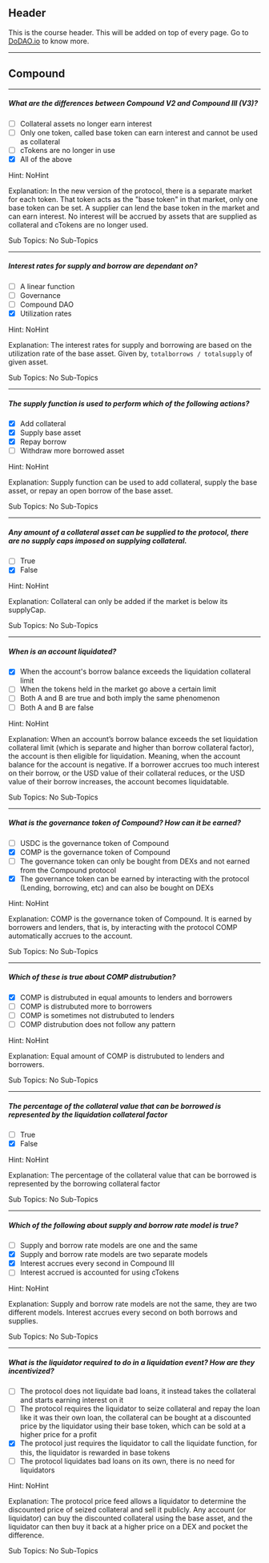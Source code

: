 ## Header
This is the course header. This will be added on top of every page. Go to [DoDAO.io](https://www.dodao.io) to know more.

 ---
 
 ## Compound
 
 
---

##### What are the differences between Compound V2 and Compound III (V3)?  

- [ ]  Collateral assets no longer earn interest
- [ ]  Only one token, called base token can earn interest and cannot be used as collateral
- [ ]  cTokens are no longer in use
- [x]  All of the above
  
Hint: NoHint
         
Explanation: In the new version of the protocol, there is a separate market for each token. That token acts as the "base token" in that market, only one base token can be set. A supplier can lend the base token in the market and can earn interest. No interest will be accrued by assets that are supplied as collateral and cTokens are no longer used.

Sub Topics: No Sub-Topics
 

---

##### Interest rates for supply and borrow are dependant on?  

- [ ]  A linear function
- [ ]  Governance
- [ ]  Compound DAO
- [x]  Utilization rates
  
Hint: NoHint
         
Explanation: The interest rates for supply and borrowing are based on the utilization rate of the base asset. Given by, `totalborrows / totalsupply` of given asset.

Sub Topics: No Sub-Topics
 

---

##### The supply function is used to perform which of the following actions?  

- [x]  Add collateral
- [x]  Supply base asset
- [x]  Repay borrow
- [ ]  Withdraw more borrowed asset
  
Hint: NoHint
         
Explanation: Supply function can be used to add collateral, supply the base asset, or repay an open borrow of the base asset.

Sub Topics: No Sub-Topics
 

---

##### Any amount of a collateral asset can be supplied to the protocol, there are no supply caps imposed on supplying collateral.  

- [ ]  True
- [x]  False
  
Hint: NoHint
         
Explanation: Collateral can only be added if the market is below its supplyCap.

Sub Topics: No Sub-Topics
 

---

##### When is an account liquidated?  

- [x]  When the account's borrow balance exceeds the liquidation collateral limit
- [ ]  When the tokens held in the market go above a certain limit
- [ ]  Both A and B are true and both imply the same phenomenon
- [ ]  Both A and B are false
  
Hint: NoHint
         
Explanation: When an account’s borrow balance exceeds the set liquidation collateral limit (which is separate and higher than borrow collateral factor), the account is then eligible for liquidation. Meaning, when the account balance for the account is negative. If a borrower accrues too much interest on their borrow, or the USD value of their collateral reduces, or the USD value of their borrow increases, the account becomes liquidatable.

Sub Topics: No Sub-Topics
 

---

##### What is the governance token of Compound? How can it be earned?  

- [ ]  USDC is the governance token of Compound
- [x]  COMP is the governance token of Compound
- [ ]  The governance token can only be bought from DEXs and not earned from the Compound protocol
- [x]  The governance token can be earned by interacting with the protocol (Lending, borrowing, etc) and can also be bought on DEXs
  
Hint: NoHint
         
Explanation: COMP is the governance token of Compound. It is earned by borrowers and lenders, that is, by interacting with the protocol COMP automatically accrues to the account.

Sub Topics: No Sub-Topics
 

---

##### Which of these is true about COMP distrubution?  

- [x]  COMP is distrubuted in equal amounts to lenders and borrowers
- [ ]  COMP is distrubuted more to borrowers
- [ ]  COMP is sometimes not distrubuted to lenders
- [ ]  COMP distrubution does not follow any pattern
  
Hint: NoHint
         
Explanation: Equal amount of COMP is distrubuted to lenders and borrowers.

Sub Topics: No Sub-Topics
 

---

##### The percentage of the collateral value that can be borrowed is represented by the liquidation collateral factor  

- [ ]  True
- [x]  False
  
Hint: NoHint
         
Explanation: The percentage of the collateral value that can be borrowed is represented by the borrowing collateral factor

Sub Topics: No Sub-Topics
 

---

##### Which of the following about supply and borrow rate model is true?  

- [ ]  Supply and borrow rate models are one and the same
- [x]  Supply and borrow rate models are two separate models
- [x]  Interest accrues every second in Compound III
- [ ]  Interest accrued is accounted for using cTokens
  
Hint: NoHint
         
Explanation: Supply and borrow rate models are not the same, they are two different models. Interest accrues every second on both borrows and supplies.

Sub Topics: No Sub-Topics
 

---

##### What is the liquidator required to do in a liquidation event? How are they incentivized?  

- [ ]  The protocol does not liquidate bad loans, it instead takes the collateral and starts earning interest on it
- [ ]  The protocol requires the liquidator to seize collateral and repay the loan like it was their own loan, the collateral can be bought at a discounted price by the liquidator using their base token, which can be sold at a higher price for a profit
- [x]  The protocol just requires the liquidator to call the liquidate function, for this, the liquidator is rewarded in base tokens
- [ ]  The protocol liquidates bad loans on its own, there is no need for liquidators
  
Hint: NoHint
         
Explanation: The protocol price feed allows a liquidator to determine the discounted price of seized collateral and sell it publicly. Any account (or liquidator) can buy the discounted collateral using the base asset, and the liquidator can then buy it back at a higher price on a DEX and pocket the difference.

Sub Topics: No Sub-Topics
 
